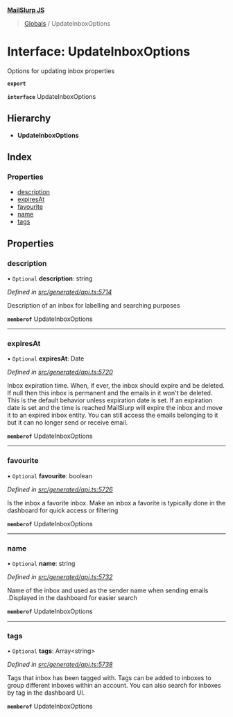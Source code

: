**[MailSlurp JS](../README.md)**

> [Globals](../README.md) / UpdateInboxOptions

# Interface: UpdateInboxOptions

Options for updating inbox properties

**`export`** 

**`interface`** UpdateInboxOptions

## Hierarchy

* **UpdateInboxOptions**

## Index

### Properties

* [description](updateinboxoptions.md#description)
* [expiresAt](updateinboxoptions.md#expiresat)
* [favourite](updateinboxoptions.md#favourite)
* [name](updateinboxoptions.md#name)
* [tags](updateinboxoptions.md#tags)

## Properties

### description

• `Optional` **description**: string

*Defined in [src/generated/api.ts:5714](https://github.com/mailslurp/mailslurp-client/blob/3871a9e/src/generated/api.ts#L5714)*

Description of an inbox for labelling and searching purposes

**`memberof`** UpdateInboxOptions

___

### expiresAt

• `Optional` **expiresAt**: Date

*Defined in [src/generated/api.ts:5720](https://github.com/mailslurp/mailslurp-client/blob/3871a9e/src/generated/api.ts#L5720)*

Inbox expiration time. When, if ever, the inbox should expire and be deleted. If null then this inbox is permanent and the emails in it won't be deleted. This is the default behavior unless expiration date is set. If an expiration date is set and the time is reached MailSlurp will expire the inbox and move it to an expired inbox entity. You can still access the emails belonging to it but it can no longer send or receive email.

**`memberof`** UpdateInboxOptions

___

### favourite

• `Optional` **favourite**: boolean

*Defined in [src/generated/api.ts:5726](https://github.com/mailslurp/mailslurp-client/blob/3871a9e/src/generated/api.ts#L5726)*

Is the inbox a favorite inbox. Make an inbox a favorite is typically done in the dashboard for quick access or filtering

**`memberof`** UpdateInboxOptions

___

### name

• `Optional` **name**: string

*Defined in [src/generated/api.ts:5732](https://github.com/mailslurp/mailslurp-client/blob/3871a9e/src/generated/api.ts#L5732)*

Name of the inbox and used as the sender name when sending emails .Displayed in the dashboard for easier search

**`memberof`** UpdateInboxOptions

___

### tags

• `Optional` **tags**: Array\<string>

*Defined in [src/generated/api.ts:5738](https://github.com/mailslurp/mailslurp-client/blob/3871a9e/src/generated/api.ts#L5738)*

Tags that inbox has been tagged with. Tags can be added to inboxes to group different inboxes within an account. You can also search for inboxes by tag in the dashboard UI.

**`memberof`** UpdateInboxOptions
